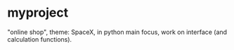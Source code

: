 # myproject
"online shop", theme: SpaceX, in python
main focus, work on interface (and calculation functions).
